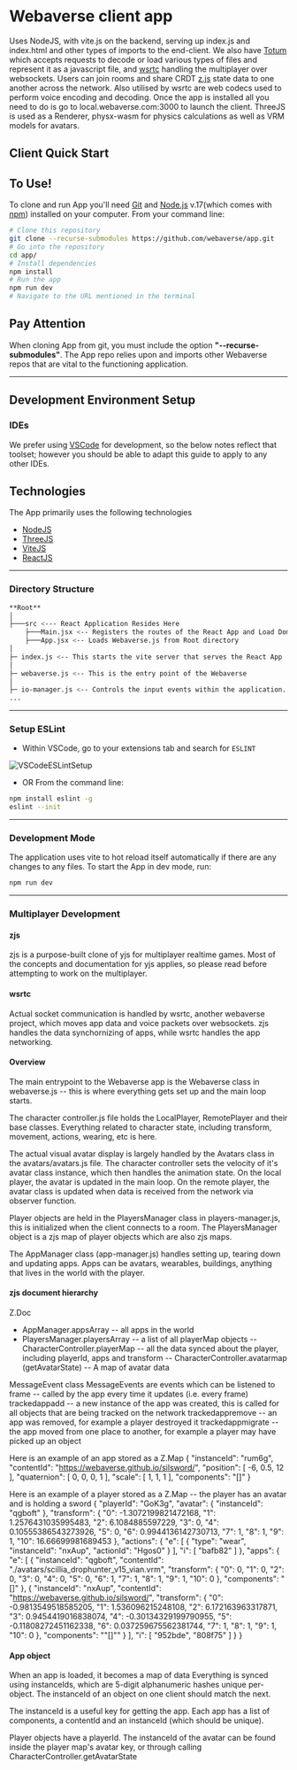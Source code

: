 # Webaverse client app

Uses NodeJS, with vite.js on the backend, serving up index.js and index.html and other types of imports to the end-client. We also have [Totum](https://github.com/webaverse/Totum/) which accepts requests to decode or load various types of files and represent it as a javascript file, and [wsrtc](https://github.com/webaverse/wsrtc/) handling the multiplayer over websockets. Users can join rooms and share CRDT [z.js](https://github.com/webaverse/zjs) state data to one another across the network. Also utilised by wsrtc are web codecs used to perform voice encoding and decoding.
Once the app is installed all you need to do is go to local.webaverse.com:3000 to launch the client. ThreeJS is used as a Renderer, physx-wasm for physics calculations as well as VRM models for avatars.

## Client Quick Start

## To Use!

To clone and run App you'll need [Git](https://git-scm.com) and [Node.js](https://nodejs.org/en/download/) v.17(which comes with [npm](http://npmjs.com)) installed on your computer. From your command line:

```bash
# Clone this repository
git clone --recurse-submodules https://github.com/webaverse/app.git
# Go into the repository
cd app/
# Install dependencies
npm install
# Run the app
npm run dev
# Navigate to the URL mentioned in the terminal

```

## Pay Attention

When cloning App from git, you must include the option **"--recurse-submodules"**. The App repo relies upon and imports other Webaverse repos that are vital to the functioning application.

---

## Development Environment Setup

### IDEs

We prefer using [VSCode](https://code.visualstudio.com/download) for development, so the below notes reflect that toolset; however you should be able to adapt this guide to apply to any other IDEs.

## Technologies

The App primarily uses the following technologies

* [NodeJS](https://nodejs.org/)
* [ThreeJS](https://threejs.org/)
* [ViteJS](https://vitejs.dev/)
* [ReactJS](https://reactjs.org/)

---

### Directory Structure

```bash
**Root**
│
├───src <--- React Application Resides Here
	├───Main.jsx <-- Registers the routes of the React App and Load Dom
	├───App.jsx <-- Loads Webaverse.js from Root directory
│
├─ index.js <-- This starts the vite server that serves the React App
│
├─ webaverse.js <-- This is the entry point of the Webaverse
│
├─ io-manager.js <-- Controls the input events within the application.
...
```

---

### Setup ESLint

* Within VSCode, go to your extensions tab and search for `ESLINT`

![VSCodeESLintSetup](https://user-images.githubusercontent.com/51108458/144331775-2f5363d9-8d3f-4120-bb22-3308047c5605.png)

* OR From the command line:

```bash
npm install eslint -g
eslint --init
```

---

### Development Mode

The application uses vite to hot reload itself automatically if there are any changes to any files. To start the App in dev mode, run:

```bash
npm run dev
```

---
### Multiplayer Development

#### zjs
zjs is a purpose-built clone of yjs for multiplayer realtime games. Most of the concepts and documentation for yjs applies, so please read before attempting to work on the multiplayer.

#### wsrtc
Actual socket communication is handled by wsrtc, another webaverse project, which moves app data and voice packets over websockets. zjs handles the data synchornizing of apps, while wsrtc handles the app networking.

#### Overview
The main entrypoint to the Webaverse app is the Webaverse class in webaverse.js -- this is where everything gets set up and the main loop starts.

The character controller.js file holds the LocalPlayer, RemotePlayer and their base classes. Everything related to character state, including transform, movement, actions, wearing, etc is here.

The actual visual avatar display is largely handled by the Avatars class in the avatars/avatars.js file. The character controller sets the velocity of it's avatar class instance, which then handles the animation state. On the local player, the avatar is updated in the main loop. On the remote player, the avatar class is updated when data is received from the network via observer function.

Player objects are held in the PlayersManager class in players-manager.js, this is initialized when the client connects to a room. The PlayersManager object is a zjs map of player objects which are also zjs maps. 

The AppManager class (app-manager.js) handles setting up, tearing down and updating apps. Apps can be avatars, wearables, buildings, anything that lives in the world with the player.

#### zjs document hierarchy

Z.Doc
- AppManager.appsArray -- all apps in the world
- PlayersManager.playersArray -- a list of all playerMap objects
-- CharacterController.playerMap -- all the data synced about the player, including playerId, apps and transform
-- CharacterController.avatarmap (getAvatarState) -- A map of avatar data 

MessageEvent class
MessageEvents are events which can be listened to
frame -- called by the app every time it updates (i.e. every frame)
trackedappadd -- a new instance of the app was created, this is called for all objects that are being tracked on the network
trackedappremove -- an app was removed, for example a player destroyed it
trackedappmigrate -- the app moved from one place to another, for example a player may have picked up an object

Here is an example of an app stored as a Z.Map
{
    "instanceId": "rum6g",
    "contentId": "https://webaverse.github.io/silsword/",
    "position": [ -6, 0.5, 12 ],
    "quaternion": [ 0, 0, 0, 1 ],
    "scale": [ 1, 1, 1 ],
    "components": "[]"
}

Here is an example of a player stored as a Z.Map -- the player has an avatar and is holding a sword
{
    "playerId": "GoK3g",
    "avatar": { "instanceId": "qgboft" },
    "transform": {
        "0": -1.3072199821472168,
        "1": 1.2576431035995483,
        "2": 6.1084885597229,
        "3": 0,
        "4": 0.10555386543273926,
        "5": 0,
        "6": 0.9944136142730713,
        "7": 1,
        "8": 1,
        "9": 1,
        "10": 16.66699981689453
    },
    "actions": {
        "e": [
            {
                "type": "wear",
                "instanceId": "nxAup",
                "actionId": "Hgos0"
            }
        ],
        "i": [ "bafb82" ]
    },
    "apps": {
        "e": [
            {
                "instanceId": "qgboft",
                "contentId": "./avatars/scillia_drophunter_v15_vian.vrm",
                "transform": {
                    "0": 0,
                    "1": 0,
                    "2": 0,
                    "3": 0,
                    "4": 0,
                    "5": 0,
                    "6": 1,
                    "7": 1,
                    "8": 1,
                    "9": 1,
                    "10": 0
                },
                "components": "[]"
            },
            {
                "instanceId": "nxAup",
                "contentId": "https://webaverse.github.io/silsword/",
                "transform": {
                    "0": -0.9813549518585205,
                    "1": 1.536096215248108,
                    "2": 6.172163963317871,
                    "3": 0.9454419016838074,
                    "4": -0.30134329199790955,
                    "5": -0.11808272451162338,
                    "6": 0.037259675562381744,
                    "7": 1,
                    "8": 1,
                    "9": 1,
                    "10": 0
                },
                "components": "\"[]\""
            }
        ],
        "i": [ "952bde", "808f75" ]
    }
}

#### App object
When an app is loaded, it becomes a map of data
Everything is synced using instanceIds, which are 5-digit alphanumeric hashes unique per-object. The instanceId of an object on one client should match the next.

The instanceId is a useful key for getting the app. Each app has a list of components, a contentId and an instanceId (which should be unique).

Player objects have a playerId. The instanceId of the avatar can be found inside the player map's avatar key, or through calling CharacterController.getAvatarState
